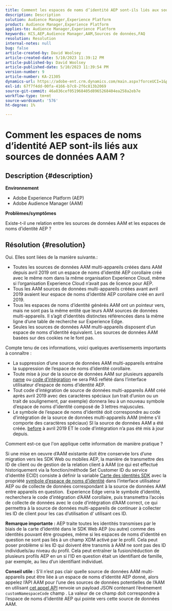 ```yaml
---
title: Comment les espaces de noms d’identité AEP sont-ils liés aux sources de données AAM ?
description: Description
solution: Audience Manager,Experience Platform
product: Audience Manager,Experience Platform
applies-to: Audience Manager,Experience Platform
keywords: KCS,AEP,Audience Manager,AAM,Sources de données,FAQ
resolution: Resolution
internal-notes: null
bug: false
article-created-by: David Woolsey
article-created-date: 5/10/2023 11:39:12 PM
article-published-by: David Woolsey
article-published-date: 5/10/2023 11:39:54 PM
version-number: 9
article-number: KA-21305
dynamics-url: https://adobe-ent.crm.dynamics.com/main.aspx?forceUCI=1&pagetype=entityrecord&etn=knowledgearticle&id=8306bedd-8bef-ed11-8849-6045bd006b3d
exl-id: 67f7f4dd-00fa-4166-b7c8-2f6c813b2069
source-git-commit: 46a836cef051968405d8965268404ea258a2eb7e
workflow-type: tm+mt
source-wordcount: '576'
ht-degree: 1%

---
```


# Comment les espaces de noms d’identité AEP sont-ils liés aux sources de données AAM ?

## Description {#description}


<b>Environnement</b>

- Adobe Experience Platform (AEP)
- Adobe Audience Manager (AAM)


<b>Problèmes/symptômes</b>

Existe-t-il une relation entre les sources de données AAM et les espaces de noms d’identité AEP ?


## Résolution {#resolution}


Oui. Elles sont liées de la manière suivante.:

- Toutes les sources de données AAM multi-appareils créées dans AAM depuis avril 2019 ont un espace de noms d’identité AEP corollaire créé avec le même nom dans la même organisation Experience Cloud, même si l’organisation Experience Cloud n’avait pas de licence pour AEP.
- Tous les AAM sources de données multi-appareils créées avant avril 2019 avaient leur espace de noms d’identité AEP corollaire créé en avril 2019.
- Tous les espaces de noms d’identité générés AAM ont un pointeur vers, mais ne sont pas la même entité que leurs AAM sources de données multi-appareils. Il s’agit d’identités distinctes référencées dans la même ligne d’une table de recherche sur Experience Edge.
- Seules les sources de données AAM multi-appareils disposent d’un espace de noms d’identité équivalent. Les sources de données AAM basées sur des cookies ne le font pas.


Compte tenu de ces informations, voici quelques avertissements importants à connaître :

- La suppression d’une source de données AAM multi-appareils entraîne la suppression de l’espace de noms d’identité corollaire.
- Toute mise à jour de la source de données AAM sur plusieurs appareils <u>name</u> ou <u>code d’intégration</u> ne sera PAS reflété dans l’interface utilisateur d’espace de noms d’identité AEP.
- Tout code d’intégration de source de données multi-appareils AAM créé après avril 2019 avec des caractères spéciaux (un trait d’union ou un trait de soulignement, par exemple) donnera lieu à un nouveau symbole d’espace de noms d’identité composé de 3 lettres majuscules.
- Le symbole de l’espace de noms d’identité doit correspondre au code d’intégration de la source de données multi-appareils AAM (même s’il comporte des caractères spéciaux) SI la source de données AAM a été créée. <u>before</u> à avril 2019 ET le code d’intégration n’a pas été mis à jour depuis.


Comment est-ce que l&#39;on applique cette information de manière pratique ?

Si une mise en oeuvre d’AAM existante doit être conservée lors d’une migration vers les SDK Web ou mobiles AEP, la manière de transmettre des ID de client ou de gestion de la relation client à AAM (ce qui est effectué historiquement via la fonction/méthode Set Customer ID du service d’identité ECID) consiste à définir la variable [Carte des identités SDK](https://experienceleague.adobe.com/docs/experience-platform/edge/identity/overview.html?lang=en) avec la propriété <u>symbole d’espace de noms d’identité</u> dans l’interface utilisateur AEP ou de collecte de données correspondant à la source de données AAM entre appareils en question.  Experience Edge verra le symbole d’identité, recherchera le code d’intégration d’AAM corollaire, puis transmettra l’accès de collecte de données avec le code d’intégration d’AAM correct, ce qui permettra à la source de données multi-appareils de continuer à collecter les ID de client pour les cas d’utilisation d’ utilisant ces ID.

<b>Remarque importante :</b> AEP traite toutes les identités transmises par le biais de la carte d’identité dans le SDK Web AEP (ou autre) comme des identités pouvant être groupées, même si les espaces de noms d’identité en question ne sont pas liés à un champ XDM activé par le profil. Cela peut poser problème si les ID qui doivent être transmis à AAM ne sont pas des ID individuels/au niveau du profil. Cela peut entraîner la fusion/réduction de plusieurs profils AEP en un si l’ID en question était un identifiant de famille, par exemple, au lieu d’un identifiant individuel.

<b>Conseil utile :</b> S’il n’est pas clair quelle source de données AAM multi-appareils peut être liée à un espace de noms d’identité AEP donné, alors appelez l’API AAM pour l’une des sources de données potentielles de l’AAM en utilisant [cet appel API](https://bank.demdex.com/portal/api/v1/openapi.yaml) renvoie un payload JSON contenant l’événement `customNamespaceCode` champ . La valeur de ce champ doit correspondre à l’espace de noms d’identité AEP qui pointe vers cette source de données AAM.
